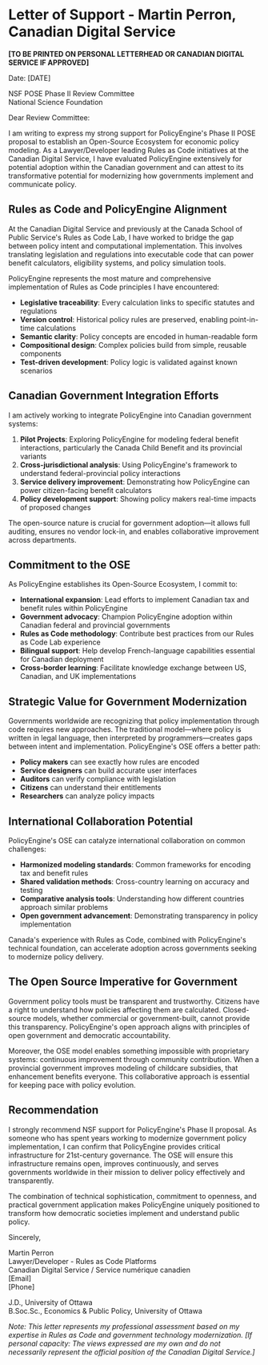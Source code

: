 # Letter of Support - Martin Perron, Canadian Digital Service

**[TO BE PRINTED ON PERSONAL LETTERHEAD OR CANADIAN DIGITAL SERVICE IF APPROVED]**

Date: [DATE]

NSF POSE Phase II Review Committee  
National Science Foundation  

Dear Review Committee:

I am writing to express my strong support for PolicyEngine's Phase II POSE proposal to establish an Open-Source Ecosystem for economic policy modeling. As a Lawyer/Developer leading Rules as Code initiatives at the Canadian Digital Service, I have evaluated PolicyEngine extensively for potential adoption within the Canadian government and can attest to its transformative potential for modernizing how governments implement and communicate policy.

## Rules as Code and PolicyEngine Alignment

At the Canadian Digital Service and previously at the Canada School of Public Service's Rules as Code Lab, I have worked to bridge the gap between policy intent and computational implementation. This involves translating legislation and regulations into executable code that can power benefit calculators, eligibility systems, and policy simulation tools.

PolicyEngine represents the most mature and comprehensive implementation of Rules as Code principles I have encountered:

- **Legislative traceability**: Every calculation links to specific statutes and regulations
- **Version control**: Historical policy rules are preserved, enabling point-in-time calculations
- **Semantic clarity**: Policy concepts are encoded in human-readable form
- **Compositional design**: Complex policies build from simple, reusable components
- **Test-driven development**: Policy logic is validated against known scenarios

## Canadian Government Integration Efforts

I am actively working to integrate PolicyEngine into Canadian government systems:

1. **Pilot Projects**: Exploring PolicyEngine for modeling federal benefit interactions, particularly the Canada Child Benefit and its provincial variants
2. **Cross-jurisdictional analysis**: Using PolicyEngine's framework to understand federal-provincial policy interactions
3. **Service delivery improvement**: Demonstrating how PolicyEngine can power citizen-facing benefit calculators
4. **Policy development support**: Showing policy makers real-time impacts of proposed changes

The open-source nature is crucial for government adoption—it allows full auditing, ensures no vendor lock-in, and enables collaborative improvement across departments.

## Commitment to the OSE

As PolicyEngine establishes its Open-Source Ecosystem, I commit to:

- **International expansion**: Lead efforts to implement Canadian tax and benefit rules within PolicyEngine
- **Government advocacy**: Champion PolicyEngine adoption within Canadian federal and provincial governments
- **Rules as Code methodology**: Contribute best practices from our Rules as Code Lab experience
- **Bilingual support**: Help develop French-language capabilities essential for Canadian deployment
- **Cross-border learning**: Facilitate knowledge exchange between US, Canadian, and UK implementations

## Strategic Value for Government Modernization

Governments worldwide are recognizing that policy implementation through code requires new approaches. The traditional model—where policy is written in legal language, then interpreted by programmers—creates gaps between intent and implementation. PolicyEngine's OSE offers a better path:

- **Policy makers** can see exactly how rules are encoded
- **Service designers** can build accurate user interfaces
- **Auditors** can verify compliance with legislation
- **Citizens** can understand their entitlements
- **Researchers** can analyze policy impacts

## International Collaboration Potential

PolicyEngine's OSE can catalyze international collaboration on common challenges:

- **Harmonized modeling standards**: Common frameworks for encoding tax and benefit rules
- **Shared validation methods**: Cross-country learning on accuracy and testing
- **Comparative analysis tools**: Understanding how different countries approach similar problems
- **Open government advancement**: Demonstrating transparency in policy implementation

Canada's experience with Rules as Code, combined with PolicyEngine's technical foundation, can accelerate adoption across governments seeking to modernize policy delivery.

## The Open Source Imperative for Government

Government policy tools must be transparent and trustworthy. Citizens have a right to understand how policies affecting them are calculated. Closed-source models, whether commercial or government-built, cannot provide this transparency. PolicyEngine's open approach aligns with principles of open government and democratic accountability.

Moreover, the OSE model enables something impossible with proprietary systems: continuous improvement through community contribution. When a provincial government improves modeling of childcare subsidies, that enhancement benefits everyone. This collaborative approach is essential for keeping pace with policy evolution.

## Recommendation

I strongly recommend NSF support for PolicyEngine's Phase II proposal. As someone who has spent years working to modernize government policy implementation, I can confirm that PolicyEngine provides critical infrastructure for 21st-century governance. The OSE will ensure this infrastructure remains open, improves continuously, and serves governments worldwide in their mission to deliver policy effectively and transparently.

The combination of technical sophistication, commitment to openness, and practical government application makes PolicyEngine uniquely positioned to transform how democratic societies implement and understand public policy.

Sincerely,

Martin Perron  
Lawyer/Developer - Rules as Code Platforms  
Canadian Digital Service / Service numérique canadien  
[Email]  
[Phone]

J.D., University of Ottawa  
B.Soc.Sc., Economics & Public Policy, University of Ottawa

*Note: This letter represents my professional assessment based on my expertise in Rules as Code and government technology modernization. [If personal capacity: The views expressed are my own and do not necessarily represent the official position of the Canadian Digital Service.]*